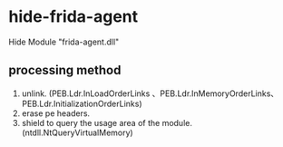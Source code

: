 # hide-frida-agent
Hide Module "frida-agent.dll"
## processing method
1. unlink. (PEB.Ldr.InLoadOrderLinks 、PEB.Ldr.InMemoryOrderLinks、PEB.Ldr.InitializationOrderLinks)
2. erase pe headers.
3. shield to query the usage area of the module. (ntdll.NtQueryVirtualMemory)
